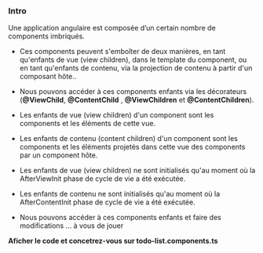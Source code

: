 ### Intro
 Une application angulaire est composée d’un certain nombre de components imbriqués.

* Ces components peuvent s'emboîter de deux manières, en tant qu'enfants de vue (view children), dans le template du component,
ou en tant qu'enfants de contenu, via la projection de contenu à partir d'un composant hôte..

* Nous pouvons accéder à ces components enfants via les  décorateurs (**@ViewChild**,  **@ContentChild** ,  **@ViewChildren** et **@ContentChildren**).

* Les enfants de vue (view children) d'un component sont les components et les éléments de cette vue.

* Les enfants de contenu (content children) d'un component sont les components et les éléments projetés dans cette vue des components par un component hôte.

* Les enfants de vue (view children) ne sont initialisés qu'au moment où la  AfterViewInit phase de cycle de vie a été exécutée.

* Les enfants de contenu ne sont initialisés qu'au moment où la  AfterContentInit phase de cycle de vie a été exécutée.

* Nous pouvons accéder à ces components enfants et faire des modifications ... à vous de jouer

**Aficher le code et concetrez-vous sur todo-list.components.ts**
